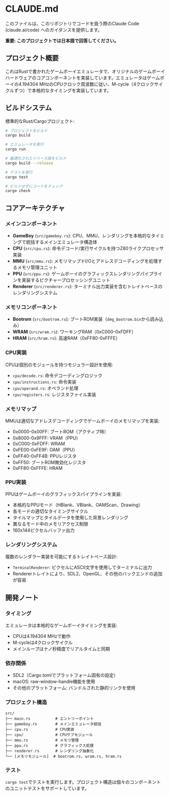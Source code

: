 # CLAUDE.md

このファイルは、このリポジトリでコードを扱う際のClaude Code (claude.ai/code) へのガイダンスを提供します。

**重要: このプロジェクトでは日本語で回答してください。**

## プロジェクト概要

これはRustで書かれたゲームボーイエミュレータで、オリジナルのゲームボーイハードウェアのコアコンポーネントを実装しています。エミュレータはゲームボーイの4.194304 MHzのCPUクロック周波数に従い、M-cycle（4クロックサイクルずつ）で本格的なタイミングを実装しています。

## ビルドシステム

標準的なRust/Cargoプロジェクト:

```bash
# プロジェクトをビルド
cargo build

# エミュレータを実行
cargo run

# 最適化されたリリース版をビルド
cargo build --release

# テストを実行
cargo test

# ビルドせずにコードをチェック
cargo check
```

## コアアーキテクチャ

### メインコンポーネント

- **GameBoy** (`src/gameboy.rs`): CPU、MMU、レンダリングを本格的なタイミングで統括するメインエミュレータ構造体
- **CPU** (`src/cpu.rs`): 命令デコード/実行サイクルを持つZ80ライクプロセッサ実装
- **MMU** (`src/mmu.rs`): メモリマップドI/Oとアドレスデコーディングを処理するメモリ管理ユニット
- **PPU** (`src/ppu.rs`): ゲームボーイのグラフィックスレンダリングパイプラインを実装するピクチャープロセッシングユニット
- **Renderer** (`src/renderer.rs`): ターミナル出力実装を含むトレイトベースのレンダリングシステム

### メモリコンポーネント

- **Bootrom** (`src/bootrom.rs`): ブートROM実装（`dmg_bootrom.bin`から読み込み）
- **WRAM** (`src/wram.rs`): ワーキングRAM（0xC000-0xFDFF）
- **HRAM** (`src/hram.rs`): 高速RAM（0xFF80-0xFFFE）

### CPU実装

CPUは個別のモジュールを持つモジュラー設計を使用:
- `cpu/decode.rs`: 命令デコーディングロジック
- `cpu/instructions.rs`: 命令実装
- `cpu/operand.rs`: オペランド処理
- `cpu/registers.rs`: レジスタファイル実装

### メモリマップ

MMUは適切なアドレスデコーディングでゲームボーイのメモリマップを実装:
- 0x0000-0x00FF: ブートROM（アクティブ時）
- 0x8000-0x9FFF: VRAM（PPU）
- 0xC000-0xFDFF: WRAM
- 0xFE00-0xFE9F: OAM（PPU）
- 0xFF40-0xFF4B: PPUレジスタ
- 0xFF50: ブートROM無効化レジスタ
- 0xFF80-0xFFFE: HRAM

### PPU実装

PPUはゲームボーイのグラフィックスパイプラインを実装:
- 本格的なPPUモード（HBlank、VBlank、OAMScan、Drawing）
- 各モードの適切なタイミングサイクル
- タイルマップとタイルデータを使用した背景レンダリング
- 異なるモード中のメモリアクセス制限
- 160x144ピクセルバッファ出力

### レンダリングシステム

複数のレンダラー実装を可能にするトレイトベース設計:
- `TerminalRenderer`: ピクセルにASCII文字を使用してターミナルに出力
- Rendererトレイトにより、SDL2、OpenGL、その他のバックエンドの追加が容易

## 開発ノート

### タイミング

エミュレータは本格的なゲームボーイタイミングを実装:
- CPUは4.194304 MHzで動作
- M-cycleは4クロックサイクル
- メインループはナノ秒精度でリアルタイムと同期

### 依存関係

- SDL2（Cargo.tomlでプラットフォーム固有の設定）
- macOS: raw-window-handle機能を使用
- その他のプラットフォーム: バンドルされた静的リンクを使用

### プロジェクト構造

```
src/
├── main.rs           # エントリーポイント
├── gameboy.rs        # メインエミュレータ統括
├── cpu.rs            # CPU実装
├── cpu/              # CPUサブモジュール
├── mmu.rs            # メモリ管理
├── ppu.rs            # グラフィックス処理
├── renderer.rs       # レンダリング抽象化
└── [メモリモジュール]  # bootrom.rs, wram.rs, hram.rs
```

### テスト

`cargo test`でテストを実行します。プロジェクト構造は個々のコンポーネントのユニットテストをサポートしています。